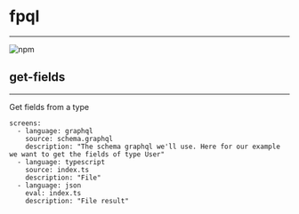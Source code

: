 # fpql
---

![npm](https://img.shields.io/npm/v/@browserql/types)

## get-fields
---

Get fields from a type

```screens
screens:
  - language: graphql
    source: schema.graphql
    description: "The schema graphql we'll use. Here for our example we want to get the fields of type User"
  - language: typescript
    source: index.ts
    description: "File"
  - language: json
    eval: index.ts
    description: "File result"
```
